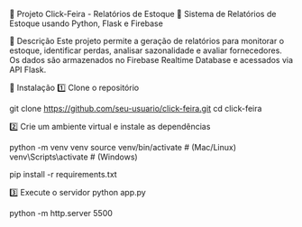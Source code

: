 📌 Projeto Click-Feira - Relatórios de Estoque
🚀 Sistema de Relatórios de Estoque usando Python, Flask e Firebase

📜 Descrição
Este projeto permite a geração de relatórios para monitorar o estoque, identificar perdas, analisar sazonalidade e avaliar fornecedores. Os dados são armazenados no Firebase Realtime Database e acessados via API Flask.

🔧 Instalação
1️⃣ Clone o repositório

git clone https://github.com/seu-usuario/click-feira.git
cd click-feira

2️⃣ Crie um ambiente virtual e instale as dependências

python -m venv venv
source venv/bin/activate  # (Mac/Linux)
venv\Scripts\activate  # (Windows)

pip install -r requirements.txt

3️⃣ Execute o servidor
python app.py

python -m http.server 5500
